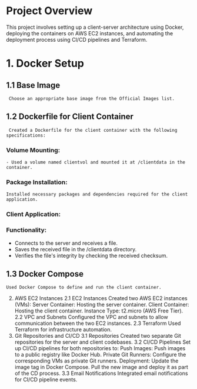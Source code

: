 # Project Overview
This project involves setting up a client-server architecture using Docker, deploying the containers on AWS EC2 instances, and automating the deployment process using CI/CD pipelines and Terraform.

# 1. Docker Setup
##   1.1 Base Image
     Choose an appropriate base image from the Official Images list.

##   1.2 Dockerfile for Client Container
     Created a Dockerfile for the client container with the following specifications:

###  Volume Mounting:
    - Used a volume named clientvol and mounted it at /clientdata in the container.
### Package Installation:
    Installed necessary packages and dependencies required for the client application.
### Client Application:
### Functionality:
-    Connects to the server and receives a file.
-    Saves the received file in the /clientdata directory.
-    Verifies the file's integrity by checking the received checksum.
##  1.3 Docker Compose
    Used Docker Compose to define and run the client container.

2. AWS EC2 Instances
2.1 EC2 Instances
Created two AWS EC2 instances (VMs):
Server Container: Hosting the server container.
Client Container: Hosting the client container.
Instance Type: t2.micro (AWS Free Tier).
2.2 VPC and Subnets
Configured the VPC and subnets to allow communication between the two EC2 instances.
2.3 Terraform
Used Terraform for infrastructure automation.
3. Git Repositories and CI/CD
3.1 Repositories
Created two separate Git repositories for the server and client codebases.
3.2 CI/CD Pipelines
Set up CI/CD pipelines for both repositories to:
Push Images: Push images to a public registry like Docker Hub.
Private Git Runners: Configure the corresponding VMs as private Git runners.
Deployment:
Update the image tag in Docker Compose.
Pull the new image and deploy it as part of the CD process.
3.3 Email Notifications
Integrated email notifications for CI/CD pipeline events.
